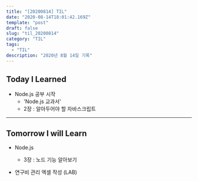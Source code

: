 ```yaml
---
title: "[20200814] TIL"
date: "2020-08-14T18:01:42.169Z"
template: "post"
draft: false
slug: "til_20200814"
category: "TIL"
tags:
  - "TIL"
description: "2020년 8월 14일 기록"
---
```


## Today I Learned

- Node.js 공부 시작
  - 'Node.js 교과서'
  - 2장 : 알아두어야 할 자바스크립트

<hr>

## Tomorrow I will Learn

- Node.js

  - 3장 : 노드 기능 알아보기

- 연구비 관리 엑셀 작성 (LAB)
